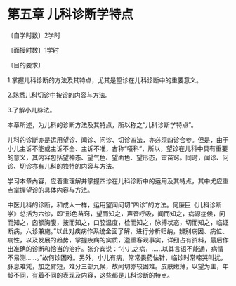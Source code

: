 # 第五章 儿科诊断学特点

〔自学时数〕2学时

〔面授时数〕1学时

〔目的要求〕

1.掌握儿科诊断的方法及其特点，尤其是望诊在儿科诊断中的重要意义。

2.熟悉儿科切诊中按诊的内容与方法。

3.了解小儿脉法。

本章所述，为儿科的诊断方法及其特点，所以称之“儿科诊断学特点”。

儿科的诊断亦是运用望诊、闻诊、问诊、切诊四法，亦必须四诊合参。但是，由于小儿主诉不能或主诉不全、主诉不准，古称“哑科”，所以，望诊在儿科中具有重要的意义，其内容包括望神态、望气色、望面色、望形态，审苗窍。同时，闻诊、问诊、切诊亦有儿科的独特的内容与方法。

学习本章內容，应着重理解并掌握四诊在儿科诊断中的运用及其特点，其中尤应重点掌握望诊的具体内容与方法。

中医儿科的诊断，和成人一样，运用望闻问切“四诊”的方法。何廉臣《儿科诊断学》总括为六诊，即“形色苗窍，望而知之，声音呼吸，闻而知之，病源症候，问而知之，囟额胸腹，按而知之，口腔温度，检而知之，脉搏状态，切而知之，临证断病，六诊兼施。”以此对疾病作系统全面了解，进行分析归纳，辨别病因、病位、病性，以及发展的趋势，掌握疾病的实质，遵重客观事实，详细占有资料，最后作出准确的诊断和恰当的治疗。张介宾说：“小儿之病，……以其言语不能通，病情不易测……。”故何诊困难。另外，小儿有病，常常畏药怯针，临诊时常啼哭叫扰，脉息难凭，加之臂短，难分三部九候，故闻切亦较困难。皮肤嫩薄，以望为主，年龄不同，有着不同的表现及内容，这些都是儿科诊断的特点。
